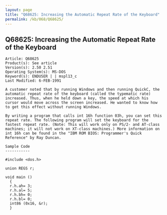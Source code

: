 ```yaml
---
layout: page
title: "Q68625: Increasing the Automatic Repeat Rate of the Keyboard"
permalink: /kb/068/Q68625/
---
```


## Q68625: Increasing the Automatic Repeat Rate of the Keyboard

	Article: Q68625
	Product(s): See article
	Version(s): 2.50 2.51
	Operating System(s): MS-DOS
	Keyword(s): ENDUSER | | mspl13_c
	Last Modified: 6-FEB-1991
	
	A customer noted that by running Windows and then running QuickC, the
	automatic repeat rate of the keyboard (called the typematic rate)
	increased. Thus, when he held down a key, the speed at which his
	cursor would move across the screen increased. He wanted to know how
	to get this effect without running Windows.
	
	By writing a program that calls int 16h function 03h, you can set this
	repeat rate. The following program will set the keyboard for the
	fastest repeat rate. (Note: This will work only on PS/2- and AT-class
	machines; it will not work on XT-class machines.) More information on
	int 16h can be found in the "IBM ROM BIOS: Programmer's Quick
	Reference" by Ray Duncan.
	
	Sample Code
	-----------
	
	#include <dos.h>
	
	union REGS r;
	
	void main ()
	  {
	  r.h.ah= 3;
	  r.h.al= 5;
	  r.h.bh= 0;
	  r.h.bl= 0;
	  int86 (0x16, &r);
	  }
